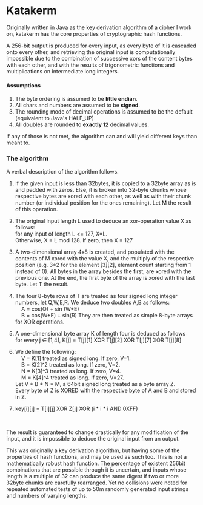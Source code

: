 # Katakerm
Originally written in Java as the key derivation algorithm of a cipher I work on, katakerm has the core properties of cryptographic hash functions.

A 256-bit output is produced for every input, as every byte of it
is cascaded onto every other, and retrieving the original input is computationally impossible due to the combination of successive xors of the content bytes with each other, and with the results of trigonometric functions and multiplications on intermediate long integers.

#### Assumptions
1. The byte ordering is assumed to be **little endian**.
2. All chars and numbers are assumed to be **signed**.
3. The rounding mode of decimal operations is assumed to be the default (equivalent to Java's HALF_UP)
4. All doubles are rounded to **exactly 12** decimal values.

If any of those is not met, the algorithm can and will yield different keys than meant to.


### The algorithm
A verbal description of the algorithm follows.

1. If the given input is less than 32bytes, it is copied to a 32byte array as is
and padded with zeros. Else, it is broken into 32-byte chunks whose respective bytes are xored with each other, as well as with their chunk number (or individual position for the ones remaining). Let M the result of this operation.

2) The original input length L used to deduce an xor-operation value X as follows:
<br>for any input of length L <= 127, X=L.
<br>Otherwise, X = L mod 128. If zero, then X = 127

3. A two-dimensional array 4x8 is created, and populated with the contents of M xored with the value X, and the multiply of the respective position (e.g. 3*2 for the element [3][2], element count starting from 1 instead of 0). All bytes in the array besides the first, are xored with the previous one. At the end, the first byte of the array is xored with the last byte. Let T the result.

4. The four 8-byte rows of T are treated as four signed long integer numbers, let Q,W,E,R. We deduce two doubles A,B as follows:
&nbsp;&nbsp;&nbsp;&nbsp;<br>&nbsp;&nbsp;&nbsp;&nbsp;A = cos(Q) + sin (W+E)
&nbsp;&nbsp;&nbsp;&nbsp;<br>&nbsp;&nbsp;&nbsp;&nbsp;B = cos(W+E) + sin(R)
They are then treated as simple 8-byte arrays for XOR operations.

5. A one-dimensional byte array K of length four is deduced as follows
<br>for every j ∈ [1,4], K[j] = T[j][1] XOR T[j][2] XOR T[j][7] XOR T[j][8]
	
6. We define the following:
<br>&nbsp;&nbsp;&nbsp;&nbsp;V = K[1] treated as signed long. If zero, V=1.
<br>&nbsp;&nbsp;&nbsp;&nbsp;B = K[2]^2 treated as long. If zero, V=2.
<br>&nbsp;&nbsp;&nbsp;&nbsp;N = K[3]^3 treated as long. If zero, V=4.
<br>&nbsp;&nbsp;&nbsp;&nbsp;M = K[4]^4 treated as long. If zero, V=27.
    <br>Let  V * B * N * M, a 64bit signed long treated as a byte array Z.
    <br>Every byte of Z is XORED with the respective byte of A and B
    and stored in Z.

7. key[i][j] = T[i][j] XOR Z[j] XOR (i * i * i AND 0XFF)
<br>

The result is guaranteed to change drastically for any modification of the input, and it 
is impossible to deduce the original input from an output.

This was originally a key derivation algorithm, but having some of the properties of hash functions, and may be used as such too. This is not a mathematically robust hash function. The percentage of existent 256bit combinations that are possible through it is uncertain, and inputs whose length is a multiple of 32 can produce the same digest if two or more 32byte chunks are carefully rearranged. Yet no collisions were noted for repeated automated tests of up to 50m randomly generated input strings and numbers of varying lengths.


